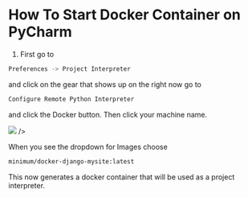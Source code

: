 # How To Start Docker Container on PyCharm

1. First go to 
```bash
Preferences -> Project Interpreter 
```
and click on the gear that shows up on the right
now go to 
```bash
Configure Remote Python Interpreter
```
and click the Docker button. Then click your machine name. 

<img src=https://blog.jetbrains.com/wp-content/uploads/2015/12/pycharm-docker_interpreter.png>  />

When you see the dropdown for Images
choose 
```bash
minimum/docker-django-mysite:latest
```
This now generates a docker container that will be used as a project interpreter. 